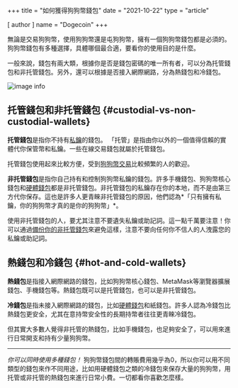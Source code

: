 +++
title = "如何獲得狗狗幣錢包"
date = "2021-10-22"
type = "article"

[ author ]
  name = "Dogecoin"
+++

無論是交易狗狗幣，使用狗狗幣還是屯狗狗幣，擁有一個狗狗幣錢包都是必須的。狗狗幣錢包有多種選擇，具體哪個最合適，要看你的使用目的是什麼。

一般來說，錢包有兩大類，根據你是否是錢包密碼的唯一所有者，可以分為托管錢包和非托管錢包。另外，還可以根據是否接入網際網路，分為熱錢包和冷錢包。

![image info](/assets/images/dogepedia/4.png)
## 托管錢包和非托管錢包 {#custodial-vs-non-custodial-wallets}

**托管錢包**是指你不持有[私鑰](/zh-cn/dogepedia/articles/how-to-backup-a-wallet)的錢包。 「托管」是指由你以外的一個值得信賴的實體代你保管幣和私鑰。一些在線交易錢包就屬於托管錢包。

托管錢包使用起來比較方便，受到[狗狗幣交易](/zh-cn/dogepedia/articles/get-dogecoin)比較頻繁的人的歡迎。

**非托管錢包**是指你自己持有和控制狗狗幣私鑰的錢包。許多手機錢包、狗狗幣核心錢包和[硬體錢包](/zh-cn/dogepedia/articles/dogecoin-hardware-wallets)都是非托管錢包。非托管錢包的私鑰存在你的本地，而不是由第三方代你保存。這也是許多人更青睞非托管錢包的原因，他們認為*「只有擁有私鑰，你的狗狗幣才真的是你的狗狗幣」*。

使用非托管錢包的人，要尤其注意不要遺失私鑰或助記詞。這一點千萬要注意！你可以通過[備份你的非托管錢包](/zh-cn/dogepedia/articles/how-to-backup-a-wallet)來避免這樣，注意不要向任何你不信人的人洩露您的私鑰或助記詞。

## 熱錢包和冷錢包 {#hot-and-cold-wallets}

**熱錢包**是指接入網際網路的錢包，比如狗狗幣核心錢包、MetaMask等瀏覽器擴展錢包、手機錢包等。熱錢包既可以是托管錢包，也可以是非托管錢包。

**冷錢包**是指未接入網際網路的錢包，比如[硬體錢包](/zh-cn/dogepedia/articles/dogecoin-hardware-wallets)和紙錢包。許多人認為冷錢包比熱錢包更安全，尤其在意持幣安全性的長期持幣者往往更青睞冷錢包。

但其實大多數人覺得非托管的熱錢包，比如手機錢包，也足夠安全了，可以用來進行日常開支和持有少量狗狗幣。

***

*你可以同時使用多種錢包！* 狗狗幣錢包間的轉賬費用幾乎為0，所以你可以用不同類型的錢包來作不同用途，比如用硬體錢包之類的冷錢包來保存大量的狗狗幣，用托管或非托管的熱錢包來進行日常小費。一切都看你喜歡怎麼樣。
